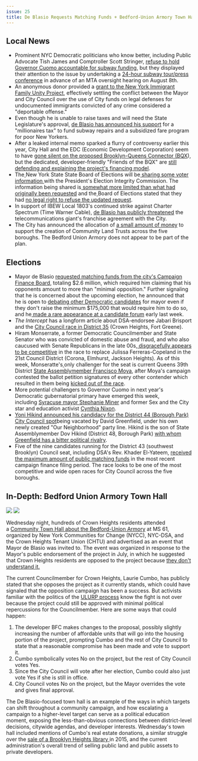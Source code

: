 ```yaml
---
issue: 25
title: De Blasio Requests Matching Funds + Bedford-Union Armory Town Hall Recap
---
```


## Local News
* Prominent NYC Democratic politicians who know better, including Public Advocate Tish James and Comptroller Scott Stringer, [refuse to hold Governor Cuomo accountable for subway funding](https://www.villagevoice.com/2017/07/31/city-democrats-point-fingers-everywhere-but-cuomo-on-subway-crisis/), but they displayed their attention to the issue by undertaking a [24-hour subway tour/press conference](http://bedfordandbowery.com/2017/08/east-broadway-subway-station-is-f-ing-disgusting-pols-say/) in advance of an MTA oversight hearing on August 8th.  
* An anonymous donor provided a [grant to the New York Immigrant Family Unity Project](http://www.politico.com/states/new-york/city-hall/story/2017/07/31/anonymous-donation-settles-city-hall-dispute-over-immigrant-legal-services-113701), effectively settling the conflict between the Mayor and City Council over the use of City funds on legal defenses for undocumented immigrants convicted of any crime considered a "deportable offense."  
* Even though he is unable to raise taxes and will need the State Legislature's approval, [de Blasio has announced his support](https://www.nytimes.com/2017/08/06/nyregion/bill-de-blasio-will-push-for-tax-on-wealthy-to-fix-subway.html) for a "millionaires tax" to fund subway repairs and a subsidized fare program for poor New Yorkers.
* After a leaked internal memo sparked a flurry of controversy earlier this year, City Hall and the EDC (Economic Development Corporation) seem to have [gone silent on the proposed Brooklyn-Queens Connector (BQX](https://www.villagevoice.com/2017/08/03/the-mysterious-disappearance-of-mayor-de-blasios-2-5b-streetcar-plan/)), but the dedicated, developer-friendly "Friends of the BQX" are [still defending and explaining the project's financing model](http://www.gothamgazette.com/opinion/7101-bqx-an-innovative-solution-to-a-growing-problem?mc_cid=fbd1eba5eb&mc_eid=1278fd8ca8).
* The[ ](http://www.politico.com/states/new-york/albany/story/2017/08/02/new-york-will-comply-with-trump-commissions-request-for-voter-records-113745)New York State State Board of Elections will be[ sharing some voter information ](http://www.politico.com/states/new-york/albany/story/2017/08/02/new-york-will-comply-with-trump-commissions-request-for-voter-records-113745)with the President's Election Integrity Commission. The information being shared is[ somewhat more limited than what had originally been requested](http://www.huffingtonpost.com/entry/new-york-trump-voter-fraud-probe_us_5983355ce4b0fa1575fc51e2) and the[ ](http://www.nydailynews.com/news/politics/new-york-state-turn-data-trump-voter-fraud-commission-article-1.3378804)Board of Elections stated that they had [no legal right to refuse the updated request](http://www.nydailynews.com/news/politics/new-york-state-turn-data-trump-voter-fraud-commission-article-1.3378804).
* In support of IBEW Local 1803's continued strike against Charter Spectrum (Time Warner Cable), [de Blasio has publicly threatened](http://www.crainsnewyork.com/article/20170804/technology/170809931/mayor-bill-de-blasio-warns-new-york-city-may-revoke-charter-spectrums-franchise-agreement-amid-labor-dispute) the telecommunications giant's franchise agreement with the City.
* The City has announced the allocation of [a small amount of money](http://gothamist.com/2017/08/04/community_land_trust.php) to support the creation of Community Land Trusts across the five boroughs. The Bedford Union Armory does not appear to be part of the plan.

## Elections
* Mayor de Blasio [requested matching funds from the city's Campaign Finance Board](http://www.ny1.com/nyc/all-boroughs/politics/2017/08/4/de-blasio-s-campaign-to-get--2-6-million-in-public-money-from-city-s-matching-funds-program.html), totaling $2.6 million, which required him claiming that his opponents amount to more than "minimal opposition." Further signaling that he is concerned about the upcoming election, he announced that he is open to [debating other Democratic candidates](http://nypost.com/2017/08/03/de-blasio-flip-flops-on-debates-with-rivals/) for mayor even if they don't raise the minimum $175,000 that would require him to do so, and he[ made a rare appearance at a candidate forum](http://www.gothamgazette.com/city/7097-democratic-mayoral-candidates-talk-faith-in-new-york?mc_cid=e9762fd48c&mc_eid=1a9d72cbc4) early last week.
* *The Intercept* has a longform article about DSA-endorsee Jabari Brisport and the [City Council race in District 35](https://theintercept.com/2017/08/03/jabari-brisport-new-york-city-council-dsa-democratic-socialists/) (Crown Heights, Fort Greene).
* Hiram Monserrate, a former Democratic Councilmember and State Senator who was convicted of domestic abuse and fraud, and who also caucused with Senate Republicans in the late 00s,[ disgracefully appears to be competitive](https://www.villagevoice.com/2017/08/02/after-doing-time-for-corruption-hiram-monserrate-is-back-and-running-for-city-council/) in the race to replace Julissa Ferreras-Copeland in the 21st Council District (Corona, Elmhurst, Jackson Heights). As of this week, Monseratte's[ ](http://www.gothamgazette.com/city/7105-queens-council-primary-pits-assembly-member-versus-disgraced-former-rep?mc_cid=fbd1eba5eb&mc_eid=1a9d72cbc4)only challenger for the seat is current Queens 39th District [State Assemblymember Francisco Moya](http://www.gothamgazette.com/city/7105-queens-council-primary-pits-assembly-member-versus-disgraced-former-rep?mc_cid=fbd1eba5eb&mc_eid=1a9d72cbc4), after Moya's campaign contested the ballot petition signatures of every other contender which resulted in them being [kicked out of the race](http://www.timesledger.com/stories/2017/31/furlong_2017_08_04_q.html).
* More potential challengers to Governor Cuomo in next year's Democratic gubernatorial primary have emerged this week, including [Syracuse mayor Stephanie Miner](http://www.nydailynews.com/news/politics/lovett-cuomo-faces-2018-challenge-syracuse-mayor-article-1.3370622) and former Sex and the City star and education activist [Cynthia Nixon](http://www.nydailynews.com/new-york/sex-city-star-cynthia-nixon-run-n-y-governor-article-1.3384516).
* [Yoni Hikind announced his candidacy for the District 44 (Borough Park) City Council spot](http://www.kingscountypolitics.com/yoni-hikind-throws-hat-ring-boro-park-city-council-seat/)being vacated by David Greenfield, under his own newly created "Our Neighborhood" party line. Hikind is the son of State Assemblymember Dov Hikind (District 48, Borough Park) [with whom Greenfield has a bitter political rivalry](https://www.nytimes.com/2017/07/31/nyregion/david-greenfield-city-council-borough-park.html).
* Five of the nine candidates running for the District 43 (southwest Brooklyn) Council seat, including DSA's Rev. Khader El-Yateem, [received the maximum amount of public matching funds](http://www.kingscountypolitics.com/district-43-city-council-candidates-brings-home-public-campaign-finance-bacon/) in the most recent campaign finance filing period. The race looks to be one of the most competitive and wide open races for City Council across the five boroughs.

## In-Depth: Bedford Union Armory Town Hall
![](https://lh3.googleusercontent.com/xDnp6xdzttqnwWJ1guO1BGqOo8Chul1zNbas3NgW3_1yOY2dyh1kAM8trh2DfYYteGu7TcFe7hzfW5i0t2l6nxfS10c9bP-S6ju-MglGOvAl19AJx0Tc-AJJb3BjFAH59QkUo-G4)
![](https://lh5.googleusercontent.com/fankoUHlR9HdelhWx9iO1ZE4EO-AsZRvso4e4OeXFGunoqw7NC1eRx-WcwtN2vzO_kgUHi9Zfd5Qd-sxTIf5K_58RPisysAFy3m5E_eyNZT3VcG7-YqYhQRt2W3H1swfrpTnM7sg)

Wednesday night, hundreds of Crown Heights residents attended a [Community Town Hall about the Bedford-Union Armory](http://www.kingscountypolitics.com/rowdy-bedford-union-armory-meeting-decries-de-blasio-cumbo/) at MS 61, organized by New York Communities for Change (NYCC), NYC-DSA, and the Crown Heights Tenant Union (CHTU) and advertised as an event that Mayor de Blasio was invited to. The event was organized in response to the Mayor's public endorsement of the project in July, in which he suggested that Crown Heights residents are opposed to the project because [they don't understand it.](http://www.crainsnewyork.com/article/20170712/REAL_ESTATE/170719951/mayor-eyes-rescue-of-crown-heights-armory-redevelopment)  

The current Councilmember for Crown Heights, Laurie Cumbo, has publicly stated that she opposes the project as it currently stands, which could have signaled that the opposition campaign has been a success. But activists familiar with the politics of the [ULURP process](http://citylimits.org/zonein/ulurp-explained/) know the fight is not over because the project could still be approved with minimal political repercussions for the Councilmember. Here are some ways that could happen:

1.  The developer BFC makes changes to the proposal, possibly slightly increasing the number of affordable units that will go into the housing portion of the project, prompting Cumbo and the rest of City Council to state that a reasonable compromise has been made and vote to support it.
2.  Cumbo symbolically votes No on the project, but the rest of City Council votes Yes.
3.  Since the City Council will vote after her election, Cumbo could also just vote Yes if she is still in office.
4.  City Council votes No on the project, but the Mayor overrides the vote and gives final approval.

The De Blasio-focused town hall is an example of the ways in which targets can shift throughout a community campaign, and how escalating a campaign to a higher-level target can serve as a political education moment, exposing the less-than-obvious connections between district-level decisions, citywide agendas, and developer interests. Wednesday's town hall included mentions of Cumbo's real estate donations, a similar struggle over the [sale of a Brooklyn Heights library ](http://www.brooklyneagle.com/articles/2015/12/16/brooklyn-heights-library-deal-overwhelmingly-approved-full-city-council)in 2015, and the current administration's overall trend of selling public land and public assets to private developers.
